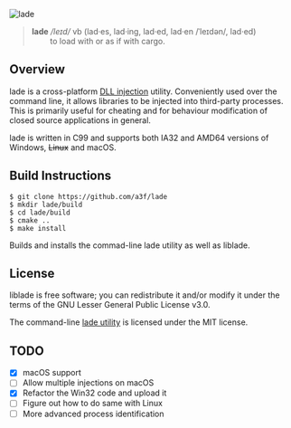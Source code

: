 ![lade][lade_banner]


>**lade** _/leɪd/_ vb (lad·es, lad·ing, lad·ed, lad·en /ˈleɪdən/, lad·ed) <br>
>&emsp;&emsp; to load with or as if with cargo.

## Overview

lade is a cross-platform [DLL injection] utility. Conveniently used over the command line, it allows libraries to be injected into third-party processes. This is primarily useful for cheating and for behaviour modification of closed source applications in general.

lade is written in C99 and supports both IA32 and AMD64 versions of Windows, <s>Linux</s> and macOS.

## Build Instructions

    $ git clone https://github.com/a3f/lade
    $ mkdir lade/build
    $ cd lade/build
    $ cmake ..
    $ make install
	
Builds and installs the commad-line lade utility as well as liblade.

## License

liblade is free software; you can redistribute it and/or modify it under the terms of the GNU Lesser General Public License v3.0.

The command-line [lade utility] is licensed under the MIT license.

## TODO

- [x] macOS support
- [ ] Allow multiple injections on macOS
- [x] Refactor the Win32 code and upload it
- [ ] Figure out how to do same with Linux
- [ ] More advanced process identification

[DLL injection]: https://en.wikipedia.org/wiki/DLL_injection
[lade_banner]: https://raw.githubusercontent.com/a3f/lade/master/ext/img/banner_by_reddit.com_u_Gin_chan.png
[lade utility]: https://github.com/a3f/lade/blob/master/cli.c
